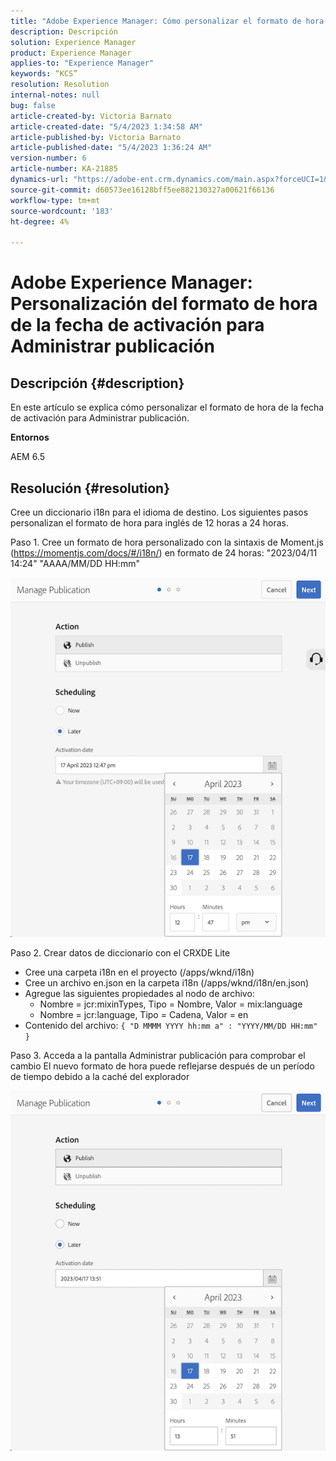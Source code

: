 ```yaml
---
title: "Adobe Experience Manager: Cómo personalizar el formato de hora de la fecha de activación para Administrar publicación"
description: Descripción
solution: Experience Manager
product: Experience Manager
applies-to: "Experience Manager"
keywords: “KCS”
resolution: Resolution
internal-notes: null
bug: false
article-created-by: Victoria Barnato
article-created-date: "5/4/2023 1:34:58 AM"
article-published-by: Victoria Barnato
article-published-date: "5/4/2023 1:36:24 AM"
version-number: 6
article-number: KA-21885
dynamics-url: "https://adobe-ent.crm.dynamics.com/main.aspx?forceUCI=1&pagetype=entityrecord&etn=knowledgearticle&id=1ff697e0-1bea-ed11-a7c6-6045bd006268"
source-git-commit: d60573ee16128bff5ee882130327a00621f66136
workflow-type: tm+mt
source-wordcount: '183'
ht-degree: 4%

---
```


# Adobe Experience Manager: Personalización del formato de hora de la fecha de activación para Administrar publicación

## Descripción {#description}


En este artículo se explica cómo personalizar el formato de hora de la fecha de activación para Administrar publicación.

<b>Entornos</b>

AEM 6.5


## Resolución {#resolution}


Cree un diccionario i18n para el idioma de destino. Los siguientes pasos personalizan el formato de hora para inglés de 12 horas a 24 horas.

Paso 1. Cree un formato de hora personalizado con la sintaxis de Moment.js (https://momentjs.com/docs/#/i18n/) en formato de 24 horas: &quot;2023/04/11 14:24&quot; &quot;AAAA/MM/DD HH:mm&quot;

![](assets/d14c64e9-53de-ed11-a7c7-6045bd006268.png)

Paso 2. Crear datos de diccionario con el CRXDE Lite

- Cree una carpeta i18n en el proyecto (/apps/wknd/i18n)
- Cree un archivo en.json en la carpeta i18n (/apps/wknd/i18n/en.json)
- Agregue las siguientes propiedades al nodo de archivo:
   - Nombre = jcr:mixinTypes, Tipo = Nombre, Valor = mix:language
   - Nombre = jcr:language, Tipo = Cadena, Valor = en
- Contenido del archivo: `{ "D MMMM YYYY hh:mm a" : "YYYY/MM/DD HH:mm" }`


Paso 3. Acceda a la pantalla Administrar publicación para comprobar el cambio El nuevo formato de hora puede reflejarse después de un período de tiempo debido a la caché del explorador

![](assets/25f363ef-53de-ed11-a7c7-6045bd006268.png)
